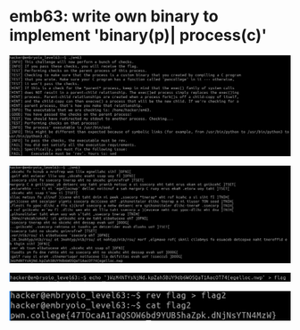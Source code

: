 # emb63: write own binary to implement 'binary(p)| process(c)'

![I executed emb62 that I compiled before. and that gives me this result: I need 'rev'](<../.gitbook/assets/image (133).png>)

![After changing the grand child's process to rev I got this.](<../.gitbook/assets/image (72).png>)

![and send the raw flag to flag file](<../.gitbook/assets/image (80).png>)

![And doing a rev again.](<../.gitbook/assets/image (91).png>)
